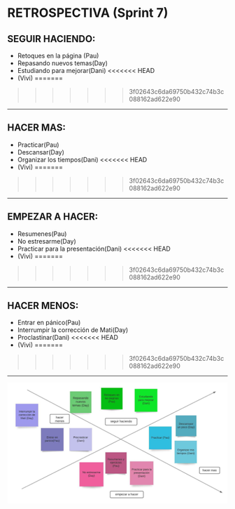 # RETROSPECTIVA (Sprint 7)

## SEGUIR HACIENDO:
- Retoques en la página (Pau)
- Repasando nuevos temas(Day)
- Estudiando para mejorar(Dani)
<<<<<<< HEAD
- (Vivi)
=======
>>>>>>> 3f02643c6da69750b432c74b3c088162ad622e90

** **
## HACER MAS:
- Practicar(Pau)
- Descansar(Day)
- Organizar los tiempos(Dani)
<<<<<<< HEAD
- (Vivi)
=======

>>>>>>> 3f02643c6da69750b432c74b3c088162ad622e90
** **
## EMPEZAR A HACER:
- Resumenes(Pau)
- No estresarme(Day)
- Practicar para la presentación(Dani)
<<<<<<< HEAD
- (Vivi)
=======
>>>>>>> 3f02643c6da69750b432c74b3c088162ad622e90

** **
## HACER MENOS:
- Entrar en pánico(Pau)
- Interrumpir la corrección de Mati(Day)
- Proclastinar(Dani)
<<<<<<< HEAD
- (Vivi)
=======

>>>>>>> 3f02643c6da69750b432c74b3c088162ad622e90
** **
![RetrospectivaModeloEstrella](/imagenes_readme/Retrospectiva_Sprint7.jpeg)